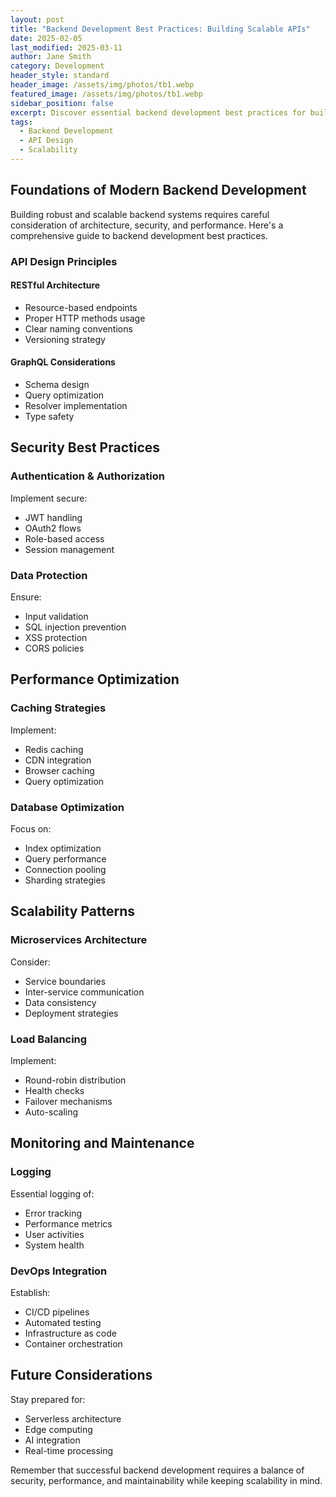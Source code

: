 ```yaml
---
layout: post
title: "Backend Development Best Practices: Building Scalable APIs"
date: 2025-02-05
last_modified: 2025-03-11
author: Jane Smith
category: Development
header_style: standard
header_image: /assets/img/photos/tb1.webp
featured_image: /assets/img/photos/tb1.webp
sidebar_position: false
excerpt: Discover essential backend development best practices for building robust, scalable APIs that can handle growth and evolving needs.
tags:
  - Backend Development
  - API Design
  - Scalability
---
```



## Foundations of Modern Backend Development
Building robust and scalable backend systems requires careful consideration of architecture, security, and performance. Here's a comprehensive guide to backend development best practices.

### API Design Principles

#### RESTful Architecture
- Resource-based endpoints
- Proper HTTP methods usage
- Clear naming conventions
- Versioning strategy

#### GraphQL Considerations
- Schema design
- Query optimization
- Resolver implementation
- Type safety

## Security Best Practices

### Authentication & Authorization
Implement secure:
- JWT handling
- OAuth2 flows
- Role-based access
- Session management

### Data Protection
Ensure:
- Input validation
- SQL injection prevention
- XSS protection
- CORS policies

## Performance Optimization

### Caching Strategies
Implement:
- Redis caching
- CDN integration
- Browser caching
- Query optimization

### Database Optimization
Focus on:
- Index optimization
- Query performance
- Connection pooling
- Sharding strategies

## Scalability Patterns

### Microservices Architecture
Consider:
- Service boundaries
- Inter-service communication
- Data consistency
- Deployment strategies

### Load Balancing
Implement:
- Round-robin distribution
- Health checks
- Failover mechanisms
- Auto-scaling

## Monitoring and Maintenance

### Logging
Essential logging of:
- Error tracking
- Performance metrics
- User activities
- System health

### DevOps Integration
Establish:
- CI/CD pipelines
- Automated testing
- Infrastructure as code
- Container orchestration

## Future Considerations
Stay prepared for:
- Serverless architecture
- Edge computing
- AI integration
- Real-time processing

Remember that successful backend development requires a balance of security, performance, and maintainability while keeping scalability in mind.
